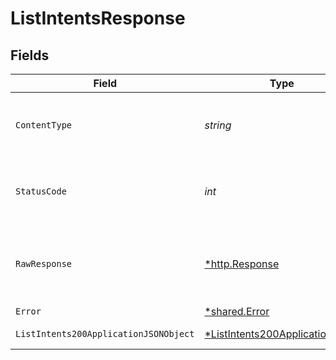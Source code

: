 # ListIntentsResponse


## Fields

| Field                                                                                      | Type                                                                                       | Required                                                                                   | Description                                                                                |
| ------------------------------------------------------------------------------------------ | ------------------------------------------------------------------------------------------ | ------------------------------------------------------------------------------------------ | ------------------------------------------------------------------------------------------ |
| `ContentType`                                                                              | *string*                                                                                   | :heavy_check_mark:                                                                         | HTTP response content type for this operation                                              |
| `StatusCode`                                                                               | *int*                                                                                      | :heavy_check_mark:                                                                         | HTTP response status code for this operation                                               |
| `RawResponse`                                                                              | [*http.Response](https://pkg.go.dev/net/http#Response)                                     | :heavy_minus_sign:                                                                         | Raw HTTP response; suitable for custom response parsing                                    |
| `Error`                                                                                    | [*shared.Error](../../models/shared/error.md)                                              | :heavy_minus_sign:                                                                         | Error                                                                                      |
| `ListIntents200ApplicationJSONObject`                                                      | [*ListIntents200ApplicationJSON](../../models/operations/listintents200applicationjson.md) | :heavy_minus_sign:                                                                         | successful operation                                                                       |